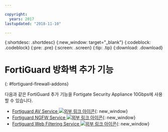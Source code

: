 ```yaml
---

copyright:
  years: 2017
lastupdated: "2018-11-10"

---
```


{:shortdesc: .shortdesc}
{:new_window: target="_blank"}
{:codeblock: .codeblock}
{:pre: .pre}
{:screen: .screen}
{:tip: .tip}
{:download: .download}

# FortiGuard 방화벽 추가 기능
{: #fortiguard-firewall-addons}

다음과 같은 FortiGuard 추가 기능을 Fortigate Security Appliance 10Gbps에 사용할 수 있습니다.

* [Fortiguard AV Service ![외부 링크 아이콘](../../icons/launch-glyph.svg "외부 링크 아이콘")](https://www.fortinet.com/products/security-subscriptions/antivirus.html){: new_window}
* [Fortiguard NGFW Service ![외부 링크 아이콘](../../icons/launch-glyph.svg "외부 링크 아이콘")](https://www.fortinet.com/products/security-subscriptions/intrusion-prevention.html){: new_window}
* [Fortiguard Web Filtering Service ![외부 링크 아이콘](../../icons/launch-glyph.svg "외부 링크 아이콘")](https://www.fortinet.com/products/security-subscriptions/web-filtering.html){: new_window}
